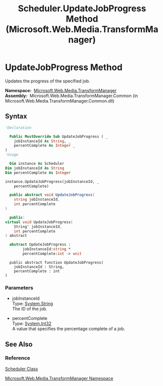 ﻿---
title: Scheduler.UpdateJobProgress Method  (Microsoft.Web.Media.TransformManager)
TOCTitle: UpdateJobProgress Method
ms:assetid: M:Microsoft.Web.Media.TransformManager.Scheduler.UpdateJobProgress(System.String,System.Int32)
ms:mtpsurl: https://msdn.microsoft.com/en-us/library/microsoft.web.media.transformmanager.scheduler.updatejobprogress(v=VS.90)
ms:contentKeyID: 35521091
ms.date: 06/14/2012
mtps_version: v=VS.90
f1_keywords:
- Microsoft.Web.Media.TransformManager.Scheduler.UpdateJobProgress
dev_langs:
- csharp
- jscript
- vb
- FSharp
- cpp
api_location:
- Microsoft.Web.Media.TransformManager.Common.dll
api_name:
- Microsoft.Web.Media.TransformManager.Scheduler.UpdateJobProgress
api_type:
- Managed
topic_type:
- apiref
- kbSyntax
product_family_name: VS
ROBOTS: INDEX,FOLLOW
---

# UpdateJobProgress Method

Updates the progress of the specified job.

**Namespace:**  [Microsoft.Web.Media.TransformManager](microsoft-web-media-transformmanager-namespace.md)  
**Assembly:**  Microsoft.Web.Media.TransformManager.Common (in Microsoft.Web.Media.TransformManager.Common.dll)

## Syntax

```vb
'Declaration

  Public MustOverride Sub UpdateJobProgress ( _
    jobInstanceId As String, _
    percentComplete As Integer _
)
'Usage

  Dim instance As Scheduler
Dim jobInstanceId As String
Dim percentComplete As Integer

instance.UpdateJobProgress(jobInstanceId, _
    percentComplete)
```

```csharp
  public abstract void UpdateJobProgress(
    string jobInstanceId,
    int percentComplete
)
```

```cpp
  public:
virtual void UpdateJobProgress(
    String^ jobInstanceId, 
    int percentComplete
) abstract
```

``` fsharp
  abstract UpdateJobProgress : 
        jobInstanceId:string * 
        percentComplete:int -> unit 
```

```jscript
  public abstract function UpdateJobProgress(
    jobInstanceId : String, 
    percentComplete : int
)
```

### Parameters

  - jobInstanceId  
    Type: [System.String](https://msdn.microsoft.com/library/s1wwdcbf)  
    The ID of the job.  

<!-- end list -->

  - percentComplete  
    Type: [System.Int32](https://msdn.microsoft.com/library/td2s409d)  
    A value that specifies the percentage complete of a job.  

## See Also

### Reference

[Scheduler Class](scheduler-class-microsoft-web-media-transformmanager.md)

[Microsoft.Web.Media.TransformManager Namespace](microsoft-web-media-transformmanager-namespace.md)

